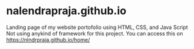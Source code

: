 # nalendrapraja.github.io

Landing page of my website portofolio using HTML, CSS, and Java Script
Not using anykind of framework for this project. You can access this on https://nlndrpraja.github.io/home/
